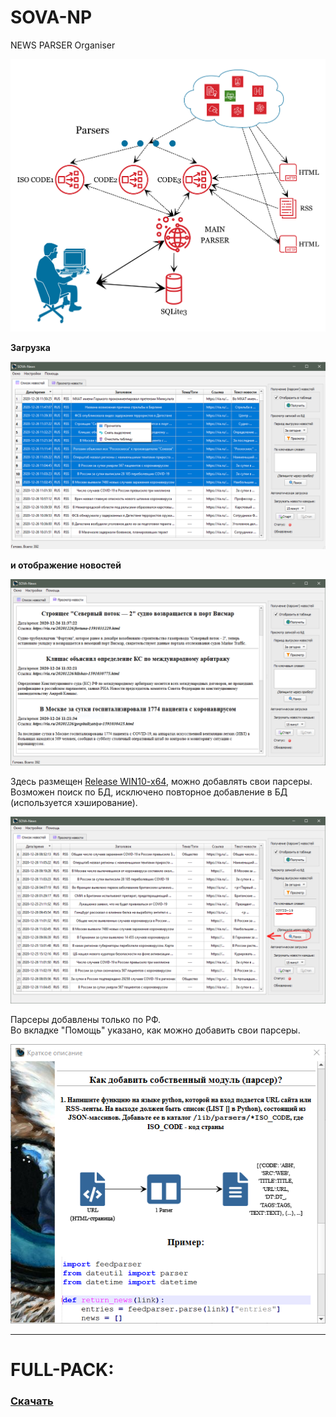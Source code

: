 # SOVA-NP
 NEWS PARSER Organiser

![](https://github.com/uav-profile/SOVA-NP/blob/main/src/scheme_s.png)

<b>Загрузка
 
![](https://github.com/uav-profile/SOVA-NP/blob/main/src/screen1.png)

и отображение новостей</b>

![](https://github.com/uav-profile/SOVA-NP/blob/main/src/screen2.PNG)


Здесь размещен <a href="https://github.com/uav-profile/SOVA-NP/releases/download/v1.0.0/SOVA.News.Setup.exe">Release WIN10-x64</a>, можно добавлять свои парсеры. Возможен поиск по БД, исключено повторное добавление в БД (используется хэширование). 

![](https://github.com/uav-profile/SOVA-NP/blob/main/src/screen3.PNG)

Парсеры добавлены только по РФ.<br>Во вкладке "Помощь" указано, как можно добавить свои парсеры.

<p align="center">

![](https://github.com/uav-profile/SOVA-NP/blob/main/src/screen4.PNG)

<hr>

# FULL-PACK:
### <a href="https://github.com/uav-profile/SOVA-NP/releases/download/v1.1.0/SOVA.News.Setup.exe"> Скачать </a>

